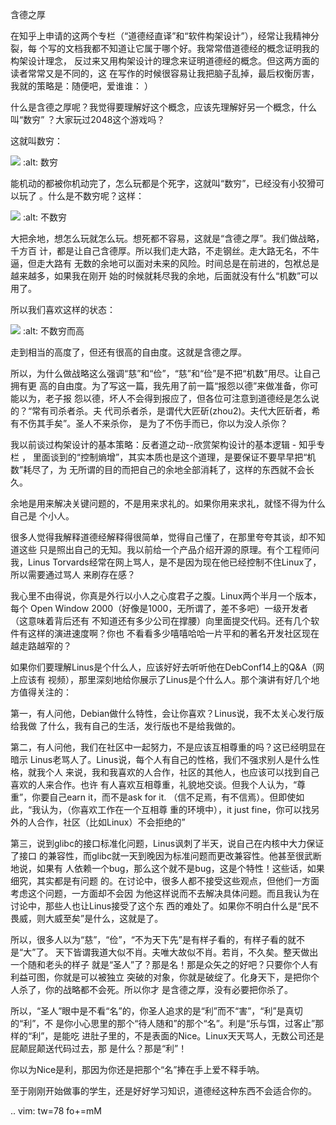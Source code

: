     
含德之厚

在知乎上申请的这两个专栏（“道德经直译”和“软件构架设计”），经常让我精神分裂，每
个写的文档我都不知道让它属于哪个好。我常常借道德经的概念证明我的构架设计理念，
反过来又用构架设计的理念来证明道德经的概念。但这两方面的读者常常又是不同的，这
在写作的时候很容易让我把脑子乱掉，最后权衡厉害，我就的策略是：随便吧，爱谁谁：
）

什么是含德之厚呢？我觉得要理解好这个概念，应该先理解好另一个概念，什么叫“数穷”
？大家玩过2048这个游戏吗？

这就叫数穷：

![](_static/数穷.png)
  :alt: 数穷

能机动的都被你机动完了，怎么玩都是个死字，这就叫“数穷”，已经没有小狡猾可以玩了
。什么是不数穷呢？这样：

![](_static/不数穷.png)
  :alt: 不数穷

大把余地，想怎么玩就怎么玩。想死都不容易，这就是“含德之厚”。我们做战略，千方百
计，都是让自己含德厚。所以我们走大路，不走钢丝。走大路无名，不牛逼，但走大路有
无数的余地可以面对未来的风险。时间总是在前进的，包袱总是越来越多，如果我在刚开
始的时候就耗尽我的余地，后面就没有什么“机数”可以用了。

所以我们喜欢这样的状态：

![](_static/不数穷而高.png)
  :alt: 不数穷而高

走到相当的高度了，但还有很高的自由度。这就是含德之厚。

所以，为什么做战略这么强调“慈”和“俭”，“慈”和“俭”是不把“机数”用尽。让自己拥有更
高的自由度。为了写这一篇，我先用了前一篇“报怨以德”来做准备，你可能以为，老子报
怨以德，坏人不会得到报应了，但各位可注意到道德经是怎么说的？“常有司杀者杀。夫
代司杀者杀，是谓代大匠斫(zhou2)。夫代大匠斫者，希有不伤其手矣”。圣人不来杀你，
是为了不伤手而已，你以为没人杀你？

我以前谈过构架设计的基本策略：反者道之动--欣赏架构设计的基本逻辑 - 知乎专栏 ，
里面谈到的“控制熵增”，其实本质也是这个道理，是要保证不要早早把“机数”耗尽了，为
无所谓的目的而把自己的余地全部消耗了，这样的东西就不会长久。

余地是用来解决关键问题的，不是用来求礼的。如果你用来求礼，就怪不得为什么自己是
个小人。

很多人觉得我解释道德经解释得很简单，觉得自己懂了，在那里夸夸其谈，却不知道这些
只是照出自己的无知。我以前给一个产品介绍开源的原理。有个工程师问我，Linus
Torvards经常在网上骂人，是不是因为现在他已经控制不住Linux了，所以需要通过骂人
来刷存在感？

我心里不由得说，你真是外行以小人之心度君子之腹。Linux两个半月一个版本，每个
Open Window 2000（好像是1000，无所谓了，差不多吧）一级开发者（这意味着背后还有
不知道还有多少公司在撑腰）向里面提交代码。还有几个软件有这样的演进速度啊？你也
不看看多少嘻嘻哈哈一片平和的著名开发社区现在越走路越窄的？

如果你们要理解Linus是个什么人，应该好好去听听他在DebConf14上的Q&A（网上应该有
视频），那里深刻地给你展示了Linus是个什么人。那个演讲有好几个地方值得关注的：

第一，有人问他，Debian做什么特性，会让你喜欢？Linus说，我不太关心发行版给我做
了什么，我有自己的生活，发行版也不是给我做的。

第二，有人问他，我们在社区中一起努力，不是应该互相尊重的吗？这已经明显在暗示
Linus老骂人了。Linus说，每个人有自己的性格，我们不强求别人是什么性格，就我个人
来说，我和我喜欢的人合作，社区的其他人，也应该可以找到自己喜欢的人来合作。也许
有人喜欢互相尊重，礼貌地交谈。但我个人认为，“尊重”，你要自己earn it，而不是ask
for it. （信不足焉，有不信焉）。但即使如此，“我认为，（你喜欢工作在一个互相尊
重的环境中），it just fine，你可以找另外的人合作，社区（比如Linux）不会拒绝的”

第三，说到glibc的接口标准化问题，Linus讽刺了半天，说自己在内核中大力保证了接口
的兼容性，而glibc就一天到晚因为标准问题而更改兼容性。他甚至很武断地说，如果有
人依赖一个bug，那么这个就不是bug，这是个特性！这些话，如果细究，其实都是有问题
的。在讨论中，很多人都不接受这些观点，但他们一方面考虑这个问题，一方面却不会因
为他这样说而不去解决具体问题。而且我认为在讨论中，那些人也让Linus接受了这个东
西的难处了。如果你不明白什么是“民不畏威，则大威至矣”是什么，这就是了。

所以，很多人以为“慈”，“俭”，“不为天下先”是有样子看的，有样子看的就不是“大”了。
天下皆谓我道大似不肖。夫唯大故似不肖。若肖，不久矣。整天做出一个随和老头的样子
就是“圣人”了？那是名！那是众矢之的好吧？只要你个人有利益可图，你就是可以被独立
突破的对象，你就是破绽了。化身天下，是把你个人杀了，你的战略都不会死。所以你才
是含德之厚，没有必要把你杀了。

所以，“圣人”眼中是不看“名”的，你圣人追求的是“利”而不“害”，“利”是真切的“利”，不
是你小心思里的那个“待人随和”的那个“名”。利是“乐与饵，过客止”那样的“利”，是能吃
进肚子里的，不是表面的Nice。Linux天天骂人，无数公司还是屁颠屁颠送代码过去，那
是什么？那是“利”！

你以为Nice是利，那因为你还是把那个“名”捧在手上爱不释手呐。

至于刚刚开始做事的学生，还是好好学习知识，道德经这种东西不会适合你的。 

.. vim: tw=78 fo+=mM
